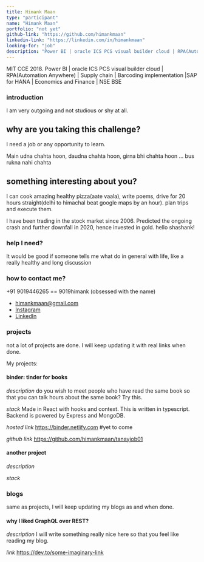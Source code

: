 ```yaml
---
title: Himank Maan
type: "participant"
name: "Himank Maan"
portfolio: "not yet"
github-link: "https://github.com/himankmaan"
linkedin-link: "https://linkedin.com/in/himankmaan"
looking-for: "job"
description: "Power BI | oracle ICS PCS visual builder cloud | RPA(Automation Anywhere) | Supply chain | Barcoding implementation"
---
```


MIT CCE 2018. Power BI | oracle ICS PCS visual builder cloud | RPA(Automation Anywhere) | Supply chain | Barcoding implementation |SAP for HANA | Economics and Finance |  NSE BSE

### introduction

I am very outgoing and not studious or shy at all. 

## why are you taking this challenge?

I need a job or any opportunity to learn.

Main udna chahta hoon, daudna chahta hoon, girna bhi chahta hoon ... bus rukna nahi chahta

## something interesting about you?

I can cook amazing healthy pizza(aate vaala), write poems, drive for 20 hours straight(delhi to himachal beat google maps by an hour). plan trips and execute them. 

I have been trading  in the stock market since 2006.
Predicted the ongoing crash and further downfall in 2020, hence invested in gold.
hello shashank!


### help I need?

It would be good if someone tells me what do in general with life, like a really healthy and long discussion

### how to contact me?

+91 9019446265   == 9019himank (obsessed with the name)

- [himankmaan@gmail.com](mailto:himankmaan@gmail.com) 
- [Instagram](https://www.instagram.com/himankmaan/)
- [LinkedIn](https://www.linkedin.com/in/himankmaan/)

### projects

not a lot of projects are done. I will keep updating it with real links when done.

My projects:

#### binder: tinder for books

_description_ do you wish to meet people who have read the same book so that you can talk hours about the same book? Try this.

_stack_ Made in React with hooks and context. This is written in typescript. Backend is powered by Express and MongoDB.

_hosted link_ https://binder.netlify.com  #yet to  come

_github link_ https://github.com/himankmaan/tanayjob01

#### another project

_description_

_stack_

### blogs

same as projects, I will keep updating my blogs as and when done.

#### why I liked GraphQL over REST?

_description_ I will write something really nice here so that you feel like reading my blog.

_link_ https://dev.to/some-imaginary-link
